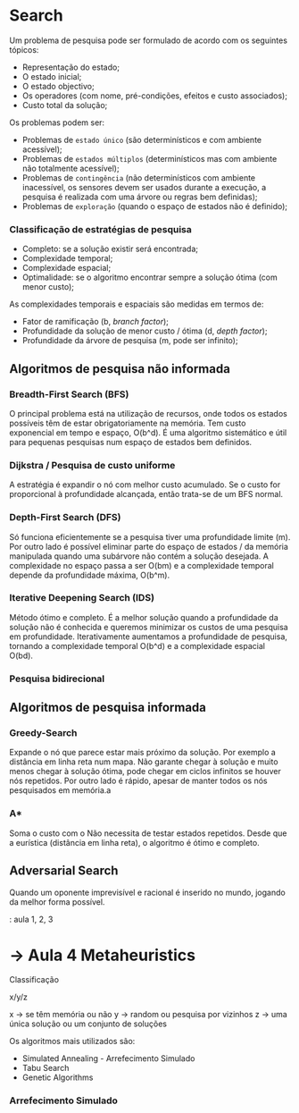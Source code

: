 # Search

Um problema de pesquisa pode ser formulado de acordo com os seguintes tópicos:

- Representação do estado;
- O estado inicial;
- O estado objectivo;
- Os operadores (com nome, pré-condições, efeitos e custo associados);
- Custo total da solução;

Os problemas podem ser:

- Problemas de `estado único` (são determinísticos e com ambiente acessível);
- Problemas de `estados múltiplos` (determinísticos mas com ambiente não totalmente acessível);
- Problemas de `contingência` (não determinísticos com ambiente inacessível, os sensores devem ser usados durante a execução, a pesquisa é realizada com uma árvore ou regras bem definidas);
- Problemas de `exploração` (quando o espaço de estados não é definido);

### Classificação de estratégias de pesquisa

- Completo: se a solução existir será encontrada;
- Complexidade temporal;
- Complexidade espacial;
- Optimalidade: se o algoritmo encontrar sempre a solução ótima (com menor custo);

As complexidades temporais e espaciais são medidas em termos de:
- Fator de ramificação (b, *branch factor*);
- Profundidade da solução de menor custo / ótima (d, *depth factor*);
- Profundidade da árvore de pesquisa (m, pode ser infinito);

## Algoritmos de pesquisa não informada

### Breadth-First Search (BFS)

O principal problema está na utilização de recursos, onde todos os estados possíveis têm de estar obrigatoriamente na memória. Tem custo exponencial em tempo e espaço, O(b^d). É uma algoritmo sistemático e útil para pequenas pesquisas num espaço de estados bem definidos.

### Dijkstra / Pesquisa de custo uniforme

A estratégia é expandir o nó com melhor custo acumulado. Se o custo for proporcional à profundidade alcançada, então trata-se de um BFS normal.

### Depth-First Search (DFS)

Só funciona eficientemente se a pesquisa tiver uma profundidade limite (m). Por outro lado é possível eliminar parte do espaço de estados / da memória manipulada quando uma subárvore não contém a solução desejada. A complexidade no espaço passa a ser O(bm) e a complexidade temporal depende da profundidade máxima, O(b^m).

### Iterative Deepening Search (IDS)

Método ótimo e completo. É a melhor solução quando a profundidade da solução não é conhecida e queremos minimizar os custos de uma pesquisa em profundidade. Iterativamente aumentamos a profundidade de pesquisa, tornando a complexidade temporal O(b^d) e a complexidade espacial O(bd).

### Pesquisa bidirecional

<TODO>

## Algoritmos de pesquisa informada

### Greedy-Search

Expande o nó que parece estar mais próximo da solução. Por exemplo a distância em linha reta num mapa. Não garante chegar à solução e muito menos chegar à solução ótima, pode chegar em ciclos infinitos se houver nós repetidos. Por outro lado é rápido, apesar de manter todos os nós pesquisados em memória.a

### A*

Soma o custo com o <TODO>
Não necessita de testar estados repetidos. 
Desde que a eurística (distância em linha reta), o algoritmo é ótimo e completo.

## Adversarial Search

Quando um oponente imprevisível e racional é inserido no mundo, jogando da melhor forma possível.

<TODO>: aula 1, 2, 3

# -> Aula 4 Metaheuristics

Classificação

x/y/z

x -> se têm memória ou não
y -> random ou pesquisa por vizinhos
z -> uma única solução ou um conjunto de soluções

Os algoritmos mais utilizados são:
- Simulated Annealing - Arrefecimento Simulado
- Tabu Search
- Genetic Algorithms

### Arrefecimento Simulado


